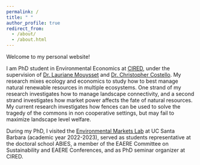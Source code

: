 ```yaml
---
permalink: /
title: " "
author_profile: true
redirect_from: 
  - /about/
  - /about.html
---
```


Welcome to my personal website!

I am PhD student in Environmental Economics at [CIRED](https://www.centre-cired.fr/en/), under the supervision of [Dr. Lauriane Mouysset](https://laurianemouysset.wordpress.com/) and [Dr. Christopher Costello](http://www.christopherjcostello.com/). My research mixes ecology and economics to study how to best manage natural renewable resources in multiple ecosystems. One strand of my research investigates how to manage landscape connectivity, and a second strand investigates how market power affects the fate of natural resources. My current research investigates how fences can be used to solve the tragedy of the commons in non cooperative settings, but may fail to maximize landscape level welfare. 

During my PhD, I visited the [Environmental Markets Lab](https://emlab.ucsb.edu/) at UC Santa Barbara (academic year 2022-2023), served as students representative at the doctoral school ABIES, a member of the EAERE Committee on Sustainability and EAERE Conferences, and as PhD seminar organizer at CIRED. 


